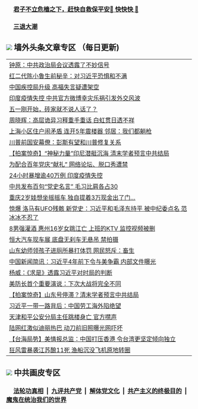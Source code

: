 
 ### &nbsp;&nbsp;&nbsp;&nbsp; [君子不立危樯之下，赶快自救保平安🍎 快快快 📩](https://github.com/pwgy/td/blob/master/README.md)

 ### &nbsp;&nbsp;&nbsp;&nbsp; [三退大潮](https://ww3.xkide.work/?key=zuuelqyfglsfjmgm&pin=65881581&ag=ogQuit&from=pw2) 

## <img src="https://img.icons8.com/cute-clipart/2x/circled-right.png"> 墙外头条文章专区 （每日更新)

<Table>
<tr><td colspan="2" align="left"><a href="https://www.catoke.work/?name=c1403505&key=molzvippzwjkxywc&from=pw2">钟原：中共政治局会议透露了不妙信号</a></td></tr>
<tr><td colspan="2" align="left"><a href="https://www.catoke.work/?name=c1403511&key=molzvippzwjkxywc&from=pw2">红二代陈小鲁生前秘辛：对习近平恐惧和不满</a></td></tr>
<tr><td colspan="2" align="left"><a href="https://www.catoke.work/?name=c1403543&key=molzvippzwjkxywc&from=pw2">中国疾控局升级 高福失言疑遭架空</a></td></tr>
<tr><td colspan="2" align="left"><a href="https://www.catoke.work/?name=c1403501&key=molzvippzwjkxywc&from=pw2">印度疫情失控 中共官方微博幸灾乐祸引发外交风波</a></td></tr>
<tr><td colspan="2" align="left"><a href="https://www.catoke.work/?name=c1403576&key=molzvippzwjkxywc&from=pw2">五一刚开始，砖家就不说人话了？</a></td></tr>
<tr><td colspan="2" align="left"><a href="https://www.catoke.work/?name=c1403478&key=molzvippzwjkxywc&from=pw2">周晓辉：高层诡异习释重手重话 白虹贯日透不祥</a></td></tr>
<tr><td colspan="2" align="left"><a href="https://www.catoke.work/?name=c1403508&key=molzvippzwjkxywc&from=pw2">上海小区住户闹矛盾 连开5年震楼器 邻居：我们都躺枪</a></td></tr>
<tr><td colspan="2" align="left"><a href="https://www.catoke.work/?name=c1403514&key=molzvippzwjkxywc&from=pw2">川普前国安幕僚：彭斯有望和川普修复关系</a></td></tr>
<tr><td colspan="2" align="left"><a href="https://www.catoke.work/?name=c1403456&key=molzvippzwjkxywc&from=pw2">【拍案惊奇】“神秘力量”印尼潜艇沉海 清末学者预言中共结局</a></td></tr>
<tr><td colspan="2" align="left"><a href="https://www.catoke.work/?name=c1403542&key=molzvippzwjkxywc&from=pw2">为配合百年党庆“献礼” 网络论坛、脱口秀遭禁</a></td></tr>
<tr><td colspan="2" align="left"><a href="https://www.catoke.work/?name=c1403537&key=molzvippzwjkxywc&from=pw2">24小时暴增逾40万例 印度疫情失控</a></td></tr>
<tr><td colspan="2" align="left"><a href="https://www.catoke.work/?name=c1403474&key=molzvippzwjkxywc&from=pw2">中共发布百句“党史名言” 毛习比肩各占30</a></td></tr>
<tr><td colspan="2" align="left"><a href="https://www.catoke.work/?name=c1403480&key=molzvippzwjkxywc&from=pw2">重庆2岁娃想坐摇摇车 独自提着3万现金出了门…</a></td></tr>
<tr><td colspan="2" align="left"><a href="https://www.catoke.work/?name=c1403506&key=molzvippzwjkxywc&from=pw2">惊爆 洛马有UFO残骸 新党史：习近平和毛泽东持平 被中纪委点名 范冰冰不忍了</a></td></tr>
<tr><td colspan="2" align="left"><a href="https://www.catoke.work/?name=c1403484&key=molzvippzwjkxywc&from=pw2">8男强灌酒 惠州16岁女跳江亡 上班的KTV 监控视频被删</a></td></tr>
<tr><td colspan="2" align="left"><a href="https://www.catoke.work/?name=c1403515&key=molzvippzwjkxywc&from=pw2">恒大汽车现车展 底盘无刹车无悬吊 禁拍摄</a></td></tr>
<tr><td colspan="2" align="left"><a href="https://www.catoke.work/?name=c1403513&key=molzvippzwjkxywc&from=pw2">山东幼师领孩子进厕所暴打体罚 网民怒斥：畜生</a></td></tr>
<tr><td colspan="2" align="left"><a href="https://www.catoke.work/?name=c1403566&key=molzvippzwjkxywc&from=pw2">中国新闻简讯：习近平4年前下令与美争霸 内部文件曝光</a></td></tr>
<tr><td colspan="2" align="left"><a href="https://www.catoke.work/?name=c1403457&key=molzvippzwjkxywc&from=pw2">杨威：《求是》透露习近平对时局的判断</a></td></tr>
<tr><td colspan="2" align="left"><a href="https://www.catoke.work/?name=c1403417&key=molzvippzwjkxywc&from=pw2">美防长首个重要演说：下次大战将完全不同</a></td></tr>
<tr><td colspan="2" align="left"><a href="https://www.catoke.work/?name=c1403438&key=molzvippzwjkxywc&from=pw2">【拍案惊奇】山东号停滞？清末学者预言中共结局</a></td></tr>
<tr><td colspan="2" align="left"><a href="https://www.catoke.work/?name=c1403476&key=molzvippzwjkxywc&from=pw2">习近平一带一路背后：中国劳工海外陷绝望</a></td></tr>
<tr><td colspan="2" align="left"><a href="https://www.catoke.work/?name=c1403439&key=molzvippzwjkxywc&from=pw2">天津和平公安分局主任跳楼身亡 官方噤声</a></td></tr>
<tr><td colspan="2" align="left"><a href="https://www.catoke.work/?name=c1403575&key=molzvippzwjkxywc&from=pw2">陆网红激似迪丽热巴 动刀前旧照曝光网吓坏</a></td></tr>
<tr><td colspan="2" align="left"><a href="https://www.catoke.work/?name=c1403541&key=molzvippzwjkxywc&from=pw2">【台海局势】美情报总监：中国打压香港 令台湾更坚定倾向独立</a></td></tr>
<tr><td colspan="2" align="left"><a href="https://www.catoke.work/?name=c1403512&key=molzvippzwjkxywc&from=pw2">狂风雷暴袭江苏酿11死 渔船沉没飞机原地转圈</a></td></tr>

 </Table>

 ## <img src="https://img.icons8.com/cute-clipart/2x/circled-right.png"> 中共画皮专区
 ### &nbsp;&nbsp;&nbsp;&nbsp; [法轮功真相](https://github.com/begood0513/basic/blob/master/README.md) &nbsp;|&nbsp; [九评共产党](https://github.com/begood0513/9ping.md/blob/master/README.md) &nbsp;|&nbsp; [解体党文化](https://github.com/begood0513/jtdwh.md/blob/master/README.md)   &nbsp;|&nbsp; [共产主义的终极目的](https://github.com/begood0513/gczydzjmd.md/blob/master/README.md) &nbsp;|&nbsp; [魔鬼在统治我们的世界](https://github.com/begood0513/gczydzjmd.md/blob/master/README.md) 
